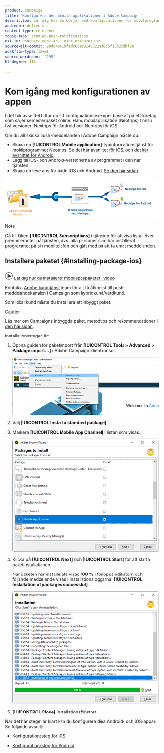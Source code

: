 ```yaml
---
product: campaign
title: 'Konfigurera den mobila applikationen i Adobe Campaign '
description: Lär dig hur du börjar med konfigurationen för mobilprogrammet
audience: delivery
content-type: reference
topic-tags: sending-push-notifications
exl-id: 95bc07cc-8837-4511-81bc-05fad28191c9
source-git-commit: 98d646919fedc66ee9145522ad0c5f15b25dbf2e
workflow-type: tm+mt
source-wordcount: '295'
ht-degree: 11%

---
```


# Kom igång med konfigurationen av appen

I det här avsnittet hittar du ett konfigurationsexempel baserat på ett företag som säljer semesterpaket online. Hans mobilapplikation (Neotrips) finns i två versioner: Neotrips för Android och Neotrips för iOS.

Om du vill skicka push-meddelanden i Adobe Campaign måste du:

* Skapa en **[!UICONTROL Mobile application]**-typinformationstjänst för mobilprogrammet Neotrips. Se [det här avsnittet för iOS](../../delivery/using/configuring-the-mobile-application.md#configuring-ios-service). och [det här avsnittet för Android](../../delivery/using/configuring-the-mobile-application-android.md#configuring-android-service).
* Lägg till iOS- och Android-versionerna av programmet i den här tjänsten.
* Skapa en leverans för både iOS och Android. [Se den här sidan](../../delivery/using/creating-notifications.md).

![](assets/nmac_service_diagram.png)

>[!NOTE]
>
>Gå till fliken **[!UICONTROL Subscriptions]** i tjänsten för att visa listan över prenumeranter på tjänsten, dvs. alla personer som har installerat programmet på sin mobiltelefon och gått med på att ta emot meddelanden.

## Installera paketet {#installing-package-ios}

![](assets/do-not-localize/how-to-video.png) [Lär dig hur du installerar mobilappspaketet i video](https://experienceleague.adobe.com/docs/campaign-classic-learn/tutorials/sending-messages/push-channel/installing-the-mobile-app-channel.html?lang=en#sending-messages)

Kontakta [Adobe kundtjänst](https://helpx.adobe.com/sv/enterprise/admin-guide.html/enterprise/using/support-for-experience-cloud.ug.html) team för att få åtkomst till push-meddelandekanalen i Campaign som hybridkund/värdkund.

Som lokal kund måste du installera ett inbyggt paket.

>[!CAUTION]
>
>Läs mer om Campaigns inbyggda paket, metodtips och rekommendationer i [den här sidan](../../installation/using/installing-campaign-standard-packages.md).

Installationsstegen är:

1. Öppna guiden för paketimport från **[!UICONTROL Tools > Advanced > Package import...]** i Adobe Campaign klientkonsol.

   ![](assets/package_ios.png)

1. Välj **[!UICONTROL Install a standard package]**.

1. Markera **[!UICONTROL Mobile App Channel]** i listan som visas.

   ![](assets/package_ios_2.png)

1. Klicka på **[!UICONTROL Next]** och **[!UICONTROL Start]** för att starta paketinstallationen.

   När paketen har installerats visas **100 %** i förloppsindikatorn och följande meddelande visas i installationsloggarna: **[!UICONTROL Installation of packages successful]**.

   ![](assets/package_ios_3.png)

1. **[!UICONTROL Close]** installationsfönstret.

När det här steget är klart kan du konfigurera dina Android- och iOS-appar.
Se följande avsnitt:

* [Konfigurationssteg för iOS](../../delivery/using/configuring-the-mobile-application.md)

* [Konfigurationssteg för Android](../../delivery/using/configuring-the-mobile-application-android.md)

